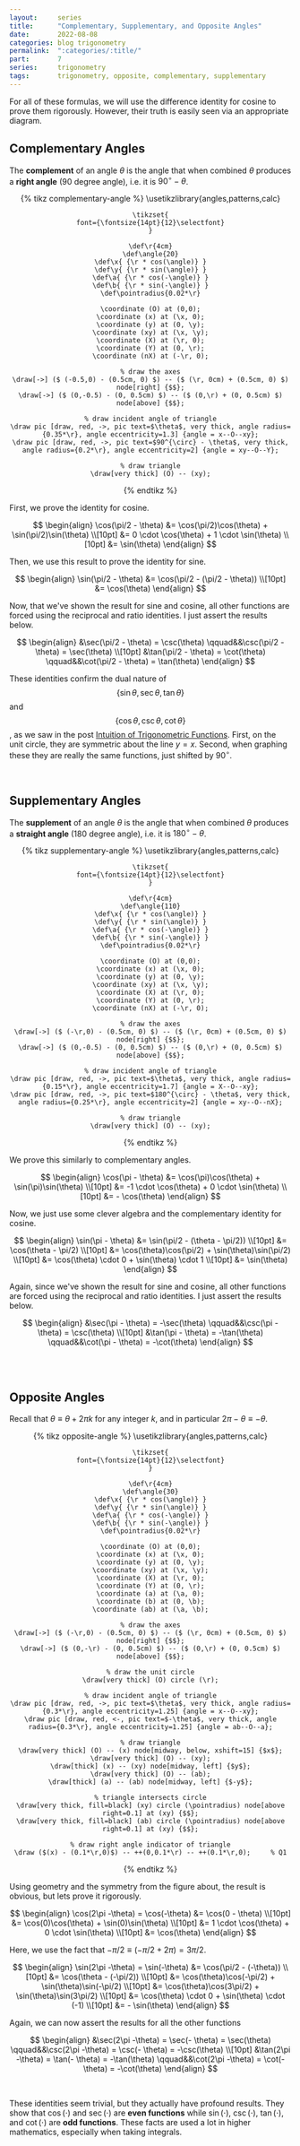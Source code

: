 ```yaml
---
layout:     series
title:      "Complementary, Supplementary, and Opposite Angles"
date:       2022-08-08
categories: blog trigonometry
permalink:  ":categories/:title/"
part:       7
series:     trigonometry
tags:       trigonometry, opposite, complementary, supplementary
---
```


For all of these formulas, we will use the difference identity for cosine to prove them rigorously. However, their truth is easily seen via an appropriate diagram.

## Complementary Angles

The **complement** of an angle $\theta$ is the angle that when combined $\theta$ produces a **right angle** ($90$ degree angle), i.e. it is $90^{\circ} - \theta$.

<center>
{% tikz complementary-angle %}
    \usetikzlibrary{angles,patterns,calc}

    \tikzset{
    font={\fontsize{14pt}{12}\selectfont}
    }

    \def\r{4cm}
    \def\angle{20}
    \def\x{ {\r * cos(\angle)} }
    \def\y{ {\r * sin(\angle)} }
    \def\a{ {\r * cos(-\angle)} }
    \def\b{ {\r * sin(-\angle)} }
    \def\pointradius{0.02*\r}

    \coordinate (O) at (0,0);
    \coordinate (x) at (\x, 0);
    \coordinate (y) at (0, \y);
    \coordinate (xy) at (\x, \y);
    \coordinate (X) at (\r, 0);
    \coordinate (Y) at (0, \r);
    \coordinate (nX) at (-\r, 0);

    % draw the axes
    \draw[->] ($ (-0.5,0) - (0.5cm, 0) $) -- ($ (\r, 0cm) + (0.5cm, 0) $) node[right] {$$};
    \draw[->] ($ (0,-0.5) - (0, 0.5cm) $) -- ($ (0,\r) + (0, 0.5cm) $) node[above] {$$};

    % draw incident angle of triangle
    \draw pic [draw, red, ->, pic text=$\theta$, very thick, angle radius={0.35*\r}, angle eccentricity=1.3] {angle = x--O--xy};
    \draw pic [draw, red, ->, pic text=$90^{\circ} - \theta$, very thick, angle radius={0.2*\r}, angle eccentricity=2] {angle = xy--O--Y};

    % draw triangle
    \draw[very thick] (O) -- (xy);

{% endtikz %}
</center>

First, we prove the identity for cosine.

$$
\begin{align}
    \cos(\pi/2 - \theta) 
    &= \cos(\pi/2)\cos(\theta) + \sin(\pi/2)\sin(\theta) \\[10pt]
    &= 0 \cdot \cos(\theta) + 1 \cdot \sin(\theta) \\[10pt]
    &= \sin(\theta)
\end{align}
$$

Then, we use this result to prove the identity for sine.

$$
\begin{align}
    \sin(\pi/2 - \theta)
    &= \cos(\pi/2 - (\pi/2 - \theta)) \\[10pt]
    &= \cos(\theta)
\end{align}
$$

Now, that we've shown the result for sine and cosine, all other functions are forced using the reciprocal and ratio identities. I just assert the results below.

$$
\begin{align}
    &\sec(\pi/2 - \theta) = \csc(\theta)    \qquad&&\csc(\pi/2 - \theta) = \sec(\theta) \\[10pt]
    &\tan(\pi/2 - \theta) = \cot(\theta)    \qquad&&\cot(\pi/2 - \theta) = \tan(\theta)
\end{align}
$$

These identities confirm the dual nature of $$\{ \sin \theta, \sec \theta, \tan \theta \}$$ and $$\{\cos \theta, \csc \theta, \cot \theta \}$$, as we saw in the post [Intuition of Trigonometric Functions](http://127.0.0.1:4000/blog/trigonometry/intuition-of-trig-functions/). First, on the unit circle, they are symmetric about the line $y = x$. Second, when graphing these they are really the same functions, just shifted by $90^{\circ}$.

<br>

## Supplementary Angles

The **supplement** of an angle $\theta$ is the angle that when combined $\theta$ produces a **straight angle** ($180$ degree angle), i.e. it is $180^{\circ} - \theta$.

<center>
{% tikz supplementary-angle %}
    \usetikzlibrary{angles,patterns,calc}

    \tikzset{
    font={\fontsize{14pt}{12}\selectfont}
    }

    \def\r{4cm}
    \def\angle{110}
    \def\x{ {\r * cos(\angle)} }
    \def\y{ {\r * sin(\angle)} }
    \def\a{ {\r * cos(-\angle)} }
    \def\b{ {\r * sin(-\angle)} }
    \def\pointradius{0.02*\r}

    \coordinate (O) at (0,0);
    \coordinate (x) at (\x, 0);
    \coordinate (y) at (0, \y);
    \coordinate (xy) at (\x, \y);
    \coordinate (X) at (\r, 0);
    \coordinate (Y) at (0, \r);
    \coordinate (nX) at (-\r, 0);

    % draw the axes
    \draw[->] ($ (-\r,0) - (0.5cm, 0) $) -- ($ (\r, 0cm) + (0.5cm, 0) $) node[right] {$$};
    \draw[->] ($ (0,-0.5) - (0, 0.5cm) $) -- ($ (0,\r) + (0, 0.5cm) $) node[above] {$$};

    % draw incident angle of triangle
    \draw pic [draw, red, ->, pic text=$\theta$, very thick, angle radius={0.15*\r}, angle eccentricity=1.7] {angle = X--O--xy};
    \draw pic [draw, red, ->, pic text=$180^{\circ} - \theta$, very thick, angle radius={0.25*\r}, angle eccentricity=2] {angle = xy--O--nX};

    % draw triangle
    \draw[very thick] (O) -- (xy);

{% endtikz %}
</center>

We prove this similarly to complementary angles.

$$
\begin{align}
    \cos(\pi - \theta) 
    &= \cos(\pi)\cos(\theta) + \sin(\pi)\sin(\theta) \\[10pt]
    &= -1 \cdot \cos(\theta) + 0 \cdot \sin(\theta) \\[10pt]
    &= - \cos(\theta)
\end{align}
$$

Now, we just use some clever algebra and the complementary identity for cosine.

$$
\begin{align}
    \sin(\pi - \theta) 
    &= \sin(\pi/2 - (\theta - \pi/2)) \\[10pt]
    &= \cos(\theta - \pi/2) \\[10pt]
    &= \cos(\theta)\cos(\pi/2) + \sin(\theta)\sin(\pi/2) \\[10pt]
    &= \cos(\theta) \cdot 0 + \sin(\theta) \cdot 1 \\[10pt]
    &= \sin(\theta)
\end{align}
$$

Again, since we've shown the result for sine and cosine, all other functions are forced using the reciprocal and ratio identities. I just assert the results below.

$$
\begin{align}
    &\sec(\pi - \theta) = -\sec(\theta)    \qquad&&\csc(\pi - \theta) = \csc(\theta) \\[10pt]
    &\tan(\pi - \theta) = -\tan(\theta)    \qquad&&\cot(\pi - \theta) = -\cot(\theta)
\end{align}
$$

<br>

<br>

## Opposite Angles

Recall that $\theta \equiv \theta + 2 \pi k$ for any integer $k$, and in particular $2 \pi - \theta \equiv - \theta$.

<center>
{% tikz opposite-angle %}
    \usetikzlibrary{angles,patterns,calc}

    \tikzset{
    font={\fontsize{14pt}{12}\selectfont}
    }

    \def\r{4cm}
    \def\angle{30}
    \def\x{ {\r * cos(\angle)} }
    \def\y{ {\r * sin(\angle)} }
    \def\a{ {\r * cos(-\angle)} }
    \def\b{ {\r * sin(-\angle)} }
    \def\pointradius{0.02*\r}

    \coordinate (O) at (0,0);
    \coordinate (x) at (\x, 0);
    \coordinate (y) at (0, \y);
    \coordinate (xy) at (\x, \y);
    \coordinate (X) at (\r, 0);
    \coordinate (Y) at (0, \r);
    \coordinate (a) at (\a, 0);
    \coordinate (b) at (0, \b);
    \coordinate (ab) at (\a, \b);

    % draw the axes
    \draw[->] ($ (-\r,0) - (0.5cm, 0) $) -- ($ (\r, 0cm) + (0.5cm, 0) $) node[right] {$$};
    \draw[->] ($ (0,-\r) - (0, 0.5cm) $) -- ($ (0,\r) + (0, 0.5cm) $) node[above] {$$};

    % draw the unit circle
    \draw[very thick] (O) circle (\r);

    % draw incident angle of triangle
    \draw pic [draw, red, ->, pic text=$\theta$, very thick, angle radius={0.3*\r}, angle eccentricity=1.25] {angle = x--O--xy};
    \draw pic [draw, red, <-, pic text=$-\theta$, very thick, angle radius={0.3*\r}, angle eccentricity=1.25] {angle = ab--O--a};

    % draw triangle
    \draw[very thick] (O) -- (x) node[midway, below, xshift=15] {$x$};
    \draw[very thick] (O) -- (xy);
    \draw[thick] (x) -- (xy) node[midway, left] {$y$};
    \draw[very thick] (O) -- (ab);
    \draw[thick] (a) -- (ab) node[midway, left] {$-y$};

    % triangle intersects circle
    \draw[very thick, fill=black] (xy) circle (\pointradius) node[above right=0.1] at (xy) {$$};
    \draw[very thick, fill=black] (ab) circle (\pointradius) node[above right=0.1] at (xy) {$$};

    % draw right angle indicator of triangle
    \draw ($(x) - (0.1*\r,0)$) -- ++(0,0.1*\r) -- ++(0.1*\r,0);     % Q1

{% endtikz %}
</center>

Using geometry and the symmetry from the figure about, the result is obvious, but lets prove it rigorously.

$$
\begin{align}
    \cos(2\pi -\theta) = \cos(-\theta) 
    &= \cos(0 - \theta) \\[10pt]
    &= \cos(0)\cos(\theta) + \sin(0)\sin(\theta) \\[10pt]
    &= 1 \cdot \cos(\theta) + 0 \cdot \sin(\theta) \\[10pt]
    &= \cos(\theta)
\end{align}
$$

Here, we use the fact that $-\pi/2 \equiv (-\pi/2 + 2 \pi) = 3\pi/2$.

$$
\begin{align}
    \sin(2\pi -\theta) = \sin(-\theta) 
    &= \cos(\pi/2 - (-\theta)) \\[10pt]
    &= \cos(\theta - (-\pi/2)) \\[10pt]
    &= \cos(\theta)\cos(-\pi/2) + \sin(\theta)\sin(-\pi/2) \\[10pt]
    &= \cos(\theta)\cos(3\pi/2) + \sin(\theta)\sin(3\pi/2) \\[10pt]
    &= \cos(\theta) \cdot 0 + \sin(\theta) \cdot (-1) \\[10pt]
    &= - \sin(\theta)
\end{align}
$$

Again, we can now assert the results for all the other functions

$$
\begin{align}
    &\sec(2\pi -\theta) = \sec(- \theta) = \sec(\theta)    \qquad&&\csc(2\pi -\theta) = \csc(- \theta) = -\csc(\theta) \\[10pt]
    &\tan(2\pi -\theta) = \tan(- \theta) = -\tan(\theta)    \qquad&&\cot(2\pi -\theta) = \cot(- \theta) = -\cot(\theta)
\end{align}
$$

<br>

These identities seem trivial, but they actually have profound results. They show that $\cos(\cdot)$ and $\sec(\cdot)$ are **even functions** while $\sin(\cdot)$, $\csc(\cdot)$, $\tan(\cdot)$, and $\cot(\cdot)$ are **odd functions**. These facts are used a lot in higher mathematics, especially when taking integrals. 